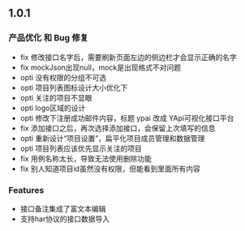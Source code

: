 ## 1.0.1

### 产品优化 和 Bug 修复

* fix 修改接口名字后，需要刷新页面左边的侧边栏才会显示正确的名字 
* fix mockJson出现null，mock是出现格式不对问题 
* opti 没有权限的分组不可选  
* opti 项目列表图标设计大小优化下 
* opti 关注的项目不显眼  
* opti logo区域的设计  
* opti 修改下注册成功邮件内容，标题 ypai 改成 YApi可视化接口平台 
* fix 添加接口之后，再次选择添加接口，会保留上次填写的信息 
* opti 重新设计“项目设置”，扁平化项目成员管理和数据管理  
* opti 项目列表应该优先显示关注的项目 
* fix 用例名称太长，导致无法使用删除功能 
* fix 别人知道项目id虽然没有权限，但能看到里面所有内容 

### Features

* 接口备注集成了富文本编辑 
* 支持har协议的接口数据导入 
